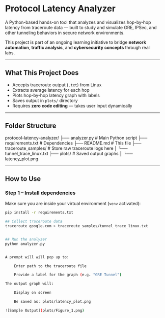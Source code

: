 #  Protocol Latency Analyzer

A Python-based hands-on tool that analyzes and visualizes hop-by-hop latency from traceroute data — built to study and simulate GRE, IPSec, and other tunneling behaviors in secure network environments.

This project is part of an ongoing learning initiative to bridge **network automation**, **traffic analysis**, and **cybersecurity concepts** through real labs.

---

##  What This Project Does

- Accepts traceroute output (`.txt`) from Linux
- Extracts average latency for each hop
- Plots hop-by-hop latency graph with labels
- Saves output in `plots/` directory
- Requires **zero code editing** — takes user input dynamically

---

##  Folder Structure

protocol-latency-analyzer/
├── analyzer.py # Main Python script
├── requirements.txt # Dependencies
├── README.md # This file
├── traceroute_samples/ # Store raw traceroute logs here
│ └── tunnel_trace_linux.txt
├── plots/ # Saved output graphs
│ └── latency_plot.png


---

##  How to Use

### Step 1 – Install dependencies

Make sure you are inside your virtual environment (`venv` activated):

```bash
pip install -r requirements.txt

## Collect traceroute data
traceroute google.com > traceroute_samples/tunnel_trace_linux.txt


## Run the analyzer
python analyzer.py


A prompt will will pop up to:

    Enter path to the traceroute file

    Provide a label for the graph (e.g. "GRE Tunnel")

The output graph will:

    Display on screen

    Be saved as: plots/latency_plot.png

![Sample Output](plots/Figure_1.png)
